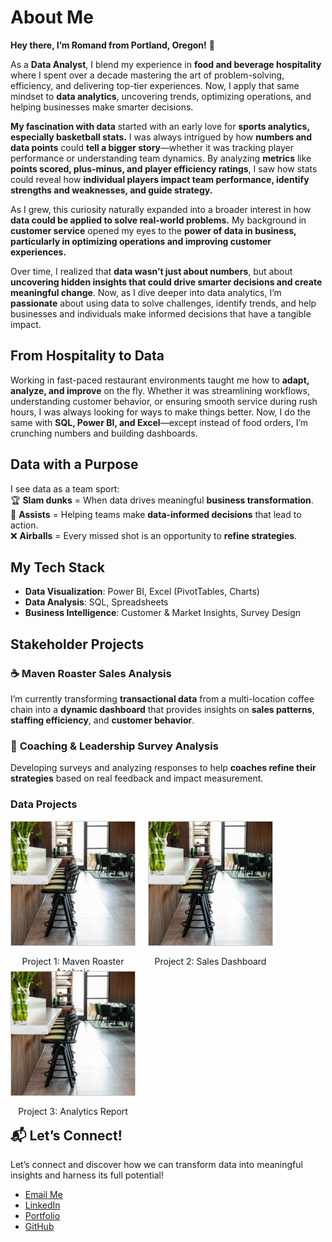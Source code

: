 # About Me
**Hey there, I’m Romand from Portland, Oregon!** 👋  

As a **Data Analyst**, I blend my experience in **food and beverage hospitality** where I spent over a decade mastering the art of problem-solving, efficiency, and delivering top-tier experiences. Now, I apply that same mindset to **data analytics**, uncovering trends, optimizing operations, and helping businesses make smarter decisions. 

**My fascination with data** started with an early love for **sports analytics, especially basketball stats.** I was always intrigued by how **numbers and data points** could **tell a bigger story**—whether it was tracking player performance or understanding team dynamics. By analyzing **metrics** like **points scored, plus-minus, and player efficiency ratings**, I saw how stats could reveal how **individual players impact team performance, identify strengths and weaknesses, and guide strategy.**

As I grew, this curiosity naturally expanded into a broader interest in how **data could be applied to solve real-world problems.** My background in **customer service** opened my eyes to the **power of data in business, particularly in optimizing operations and improving customer experiences.**

Over time, I realized that **data wasn’t just about numbers**, but about **uncovering hidden insights that could drive smarter decisions and create meaningful change**. Now, as I dive deeper into data analytics, I’m **passionate** about using data to solve challenges, identify trends, and help businesses and individuals make informed decisions that have a tangible impact.


## From Hospitality to Data  
Working in fast-paced restaurant environments taught me how to **adapt, analyze, and improve** on the fly. Whether it was streamlining workflows, understanding customer behavior, or ensuring smooth service during rush hours, I was always looking for ways to make things better. Now, I do the same with **SQL, Power BI, and Excel**—except instead of food orders, I’m crunching numbers and building dashboards.  

## Data with a Purpose  
I see data as a team sport:  
🏆 **Slam dunks** = When data drives meaningful **business transformation**.  
💭 **Assists** = Helping teams make **data-informed decisions** that lead to action.  
❌ **Airballs** = Every missed shot is an opportunity to **refine strategies**.  

## My Tech Stack  
- **Data Visualization**: Power BI, Excel (PivotTables, Charts)  
- **Data Analysis**: SQL, Spreadsheets  
- **Business Intelligence**: Customer & Market Insights, Survey Design  

## Stakeholder Projects
### ☕ **Maven Roaster Sales Analysis**  
I’m currently transforming **transactional data** from a multi-location coffee chain into a **dynamic dashboard** that provides insights on **sales patterns**, **staffing efficiency**, and **customer behavior**.  

### 🎯 **Coaching & Leadership Survey Analysis**  
Developing surveys and analyzing responses to help **coaches refine their strategies** based on real feedback and impact measurement.  

### Data Projects
<div style="display: flex; flex-wrap: wrap; gap: 20px; max-width: 100%; justify-content: flex-start;">

  <!-- Project 1 -->
  <div style="width: 200px; height: 200px; text-align: center; border: 1px solid #ccc; box-sizing: border-box; margin-bottom: 20px;">
    <a href="https://github.com/username/project-repo-link" target="_blank">
      <img src="assets/img/mavencoffee.jpeg" alt="Project 1" style="width: 100%; height: 100%; object-fit: cover;">
    </a>
    <p>Project 1: Maven Roaster Analysis</p>
  </div>

  <!-- Project 2 -->
  <div style="width: 200px; height: 200px; text-align: center; border: 1px solid #ccc; box-sizing: border-box; margin-bottom: 20px;">
    <a href="https://github.com/username/project-repo-link" target="_blank">
      <img src="assets/img/mavencoffee.jpeg" alt="Project 2" style="width: 100%; height: 100%; object-fit: cover;">
    </a>
    <p>Project 2: Sales Dashboard</p>
  </div>

  <!-- Project 3 -->
  <div style="width: 200px; height: 200px; text-align: center; border: 1px solid #ccc; box-sizing: border-box; margin-bottom: 20px;">
    <a href="https://github.com/username/project-repo-link" target="_blank">
      <img src="assets/img/mavencoffee.jpeg" alt="Project 3" style="width: 100%; height: 100%; object-fit: cover;">
    </a>
    <p>Project 3: Analytics Report</p>
  </div>

</div>


## 📬 Let’s Connect!  
Let’s connect and discover how we can transform data into meaningful insights and harness its full potential!
- [Email Me](mailto:romandkuang@gmail.com)  
- [LinkedIn](linkedin.com/in/romand-kuang-6b3b5446/)  
- [Portfolio](#)  
- [GitHub](https://github.com/romandkuang)  





<!--
**romandkuang/romandkuang** is a ✨ _special_ ✨ repository because its `README.md` (this file) appears on your GitHub profile.

Here are some ideas to get you started:

- 🔭 I’m currently working on ...
- 🌱 I’m currently learning ...
- 👯 I’m looking to collaborate on ...
- 🤔 I’m looking for help with ...
- 💬 Ask me about ...
- 📫 How to reach me: ...
- 😄 Pronouns: ...
- ⚡ Fun fact: ...
-->
